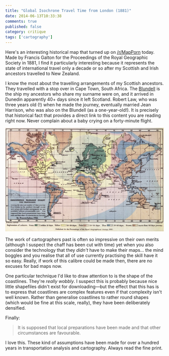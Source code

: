```yaml
---
title: "Global Isochrone Travel Time from London (1881)"
date: 2014-06-13T10:33:38
comments: true
published: false
category: critique
tags: ['cartography']
---
```


Here's an interesting historical map that turned up on [/r/MapPorn](http://www.reddit.com/r/MapPorn/comments/27yfn0/isochronic_passage_chart_for_travelers_global_map/ "Link to Reddit thread") today. Made by Francis Galton for the Proceedings of the Royal Geographic Society in 1881, I find it particularly interesting because it represents the state of international travel only a decade or so after my Scottish and Irish ancestors travelled to New Zealand.

I know the most about the travelling arrangements of my Scottish ancestors. They travelled with a stop over in Cape Town, South Africa. The [Blundell](http://www.ngaiopress.com/blundlst.htm) is the ship my ancestors who share my surname were on, and it arrived in Dunedin apparently 40+ days since it left Scotland. Robert Law, who was three years old (!) when he made the journey, eventually married Jean Harrison, who was also on the Blundell (as a one-year-old!). It is precisely that historical fact that provides a direct link to this content you are reading right now. Never complain about a baby crying on a forty-minute flight.

![Isochronic passage chart for travellers.](./global-isochrone-travel-time-from-london-1881.jpg "Isochronic passage chart for travellers.")

The work of cartographers past is often so impressive on their own merits (although I suspect the chaff has been cut with time) yet when you also consider the technology that they *didn't* have to make their maps... the mind boggles and you realise that all of use currently practising the skill have it so easy. Really, if work of this calibre could be made then, there are no excuses for bad maps now.

One particular technique I'd like to draw attention to is the shape of the coastlines. They're *really wobbly*. I suspect this is probably because nice little shapefiles didn't exist for downloading—but the effect that this has is to express that coastlines are complex features even if that complexity isn't well known. Rather than generalise coastlines to rather round shapes (which would be fine at this scale, really), they have been deliberately densified.

Finally:

> It is supposed that local preparations have been made and that other circumstances are favourable.

I love this. These kind of assumptions have been made for over a hundred years in transportation analysis and cartography. Always read the fine print.
